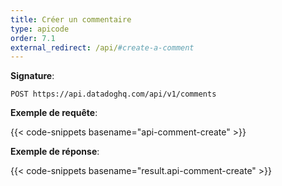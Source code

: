 ```yaml
---
title: Créer un commentaire
type: apicode
order: 7.1
external_redirect: /api/#create-a-comment
---
```


**Signature**:

`POST https://api.datadoghq.com/api/v1/comments`

**Exemple de requête**:

{{< code-snippets basename="api-comment-create" >}}

**Exemple de réponse**:

{{< code-snippets basename="result.api-comment-create" >}}

